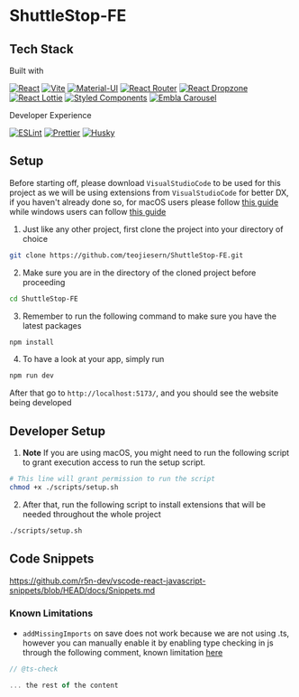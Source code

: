 # ShuttleStop-FE

## Tech Stack

Built with

[![React](https://img.shields.io/badge/-React-61DAFB?logo=react&logoColor=white)](https://react.dev/)
[![Vite](https://img.shields.io/badge/-Vite-646CFF?logo=vite&logoColor=white)](https://vitejs.dev/)
[![Material-UI](https://img.shields.io/badge/-Material--UI-0081CB?logo=material-ui&logoColor=white)](https://mui.com/)
[![React Router](https://img.shields.io/badge/-React_Router-CA4245?logo=react-router&logoColor=white)](https://reactrouter.com/)
[![React Dropzone](https://img.shields.io/badge/-React_Dropzone-4682B4)](https://react-dropzone.js.org/)
[![React Lottie](https://img.shields.io/badge/-React_Lottie-FF4785)](https://github.com/chenqingspring/react-lottie)
[![Styled Components](https://img.shields.io/badge/-Styled_Components-DB7093?logo=styled-components&logoColor=white)](https://styled-components.com/)
[![Embla Carousel](https://img.shields.io/badge/-Embla_Carousel-2B2B2B)](https://www.embla-carousel.com/)

Developer Experience

[![ESLint](https://img.shields.io/badge/-ESLint-4B32C3?logo=eslint&logoColor=white)](https://eslint.org/)
[![Prettier](https://img.shields.io/badge/-Prettier-F7B93E?logo=prettier&logoColor=white)](https://prettier.io/)
[![Husky](https://img.shields.io/badge/-Husky-FF7A59?logo=husky&logoColor=white)](https://typicode.github.io/husky/)

## Setup

Before starting off, please download `VisualStudioCode` to be used for this project as we will be using extensions from `VisualStudioCode` for better DX, if you haven't already done so, for macOS users please follow [this guide](https://code.visualstudio.com/docs/setup/mac) while windows users can follow [this guide](https://code.visualstudio.com/docs/setup/windows)

1. Just like any other project, first clone the project into your directory of choice

```sh
git clone https://github.com/teojiesern/ShuttleStop-FE.git
```

2. Make sure you are in the directory of the cloned project before proceeding

```sh
cd ShuttleStop-FE
```

3. Remember to run the following command to make sure you have the latest packages

```bash
npm install
```

4. To have a look at your app, simply run

```bash
npm run dev
```

After that go to `http://localhost:5173/`, and you should see the website being developed

## Developer Setup

1. **Note** If you are using macOS, you might need to run the following script to grant execution access to run the setup script.

```sh
# This line will grant permission to run the script
chmod +x ./scripts/setup.sh
```

2. After that, run the following script to install extensions that will be needed throughout the whole project

```sh
./scripts/setup.sh
```

## Code Snippets

https://github.com/r5n-dev/vscode-react-javascript-snippets/blob/HEAD/docs/Snippets.md

### Known Limitations

-   `addMissingImports` on save does not work because we are not using .ts, however you can manually enable it by enabling type checking in js through the following comment, known limitation [here](https://github.com/microsoft/vscode/issues/97925)

```ts
// @ts-check

... the rest of the content
```
